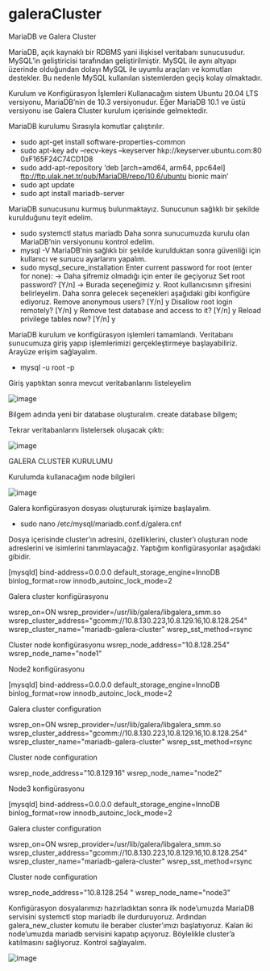 # galeraCluster

MariaDB ve Galera Cluster

MariaDB, açık kaynaklı bir RDBMS yani ilişkisel veritabanı sunucusudur. MySQL’in geliştiricisi tarafından geliştirilmiştir. 
MySQL ile aynı altyapı üzerinde olduğundan dolayı MySQL ile uyumlu araçları ve komutları destekler. Bu nedenle MySQL kullanılan sistemlerden geçiş kolay olmaktadır.

Kurulum ve Konfigürasyon İşlemleri
Kullanacağım sistem Ubuntu 20.04 LTS versiyonu, MariaDB’nin de 10.3 versiyonudur. Eğer MariaDB 10.1 ve 
üstü versiyonu ise Galera Cluster kurulum içerisinde gelmektedir.

MariaDB kurulumu
Sırasıyla komutlar çalıştırılır.
- sudo apt-get install software-properties-common
- sudo apt-key adv –recv-keys –keyserver hkp://keyserver.ubuntu.com:80 0xF165F24C74CD1D8
- sudo add-apt-repository ‘deb [arch=amd64, arm64, ppc64el] ftp://ftp.ulak.net.tr/pub/MariaDB/repo/10.6/ubuntu bionic main’
- sudo apt update
- sudo apt install mariadb-server

MariaDB sunucusunu kurmuş bulunmaktayız. Sunucunun sağlıklı bir şekilde kurulduğunu teyit edelim.
- sudo systemctl status mariadb
Daha sonra sunucumuzda kurulu olan MariaDB’nin versiyonunu kontrol edelim.
- mysql -V
MariaDB’nin sağlıklı bir şekilde kurulduktan sonra güvenliği için kullanıcı ve sunucu ayarlarını yapalım.
- sudo mysql_secure_installation
Enter current password for root (enter for none): -> Daha şifremiz olmadığı için enter ile geçiyoruz
Set root password? [Y/n] -> Burada seçeneğimiz y. Root kullanıcısının şifresini belirleyelim. Daha sonra gelecek seçenekleri aşağıdaki gibi konfigüre ediyoruz.
Remove anonymous users? [Y/n] y
Disallow root login remotely? [Y/n] y
Remove test database and access to it? [Y/n] y
Reload privilege tables now? [Y/n] y

MariaDB kurulum ve konfigürasyon işlemleri tamamlandı. Veritabanı sunucumuza giriş yapıp işlemlerimizi 
gerçekleştirmeye başlayabiliriz. Arayüze erişim sağlayalım.
- mysql -u root -p 

Giriş yaptıktan sonra mevcut veritabanlarını listeleyelim

![image](https://user-images.githubusercontent.com/72556168/149827148-a5257066-b77c-45d6-9a51-20dae6c83063.png)

Bilgem adında yeni bir database oluşturalım.
create database bilgem;

Tekrar veritabanlarını listelersek oluşacak çıktı:

![image](https://user-images.githubusercontent.com/72556168/149827457-f8bbee36-cf18-4577-9877-53e646eafa6f.png)

GALERA CLUSTER KURULUMU

Kurulumda kullanacağım node bilgileri

![image](https://user-images.githubusercontent.com/72556168/149827418-385085f1-7cc4-46b0-b127-51e6c689d48c.png)

Galera konfigürasyon dosyası oluştururak işimize başlayalım. 
- sudo nano /etc/mysql/mariadb.conf.d/galera.cnf

Dosya içerisinde cluster’ın adresini, özelliklerini, cluster’ı oluşturan node adreslerini ve isimlerini tanımlayacağız.
Yaptığım konfigürasyonlar aşağıdaki gibidir.

[mysqld] 
bind-address=0.0.0.0
default_storage_engine=InnoDB
binlog_format=row 
innodb_autoinc_lock_mode=2

Galera cluster konfigürasyonu

wsrep_on=ON
wsrep_provider=/usr/lib/galera/libgalera_smm.so wsrep_cluster_address="gcomm://10.8.130.223,10.8.129.16,10.8.128.254" 
wsrep_cluster_name="mariadb-galera-cluster" 
wsrep_sst_method=rsync 

Cluster node konfigürasyonu
wsrep_node_address="10.8.128.254" 
wsrep_node_name="node1" 

Node2 konfigürasyonu

[mysqld] 
bind-address=0.0.0.0
default_storage_engine=InnoDB
binlog_format=row
innodb_autoinc_lock_mode=2 

Galera cluster configuration

wsrep_on=ON wsrep_provider=/usr/lib/galera/libgalera_smm.so
wsrep_cluster_address="gcomm://10.8.130.223,10.8.129.16,10.8.128.254"
wsrep_cluster_name="mariadb-galera-cluster"
wsrep_sst_method=rsync

Cluster node configuration

wsrep_node_address="10.8.129.16"
wsrep_node_name="node2" 

Node3 konfigürasyonu

[mysqld] 
bind-address=0.0.0.0
default_storage_engine=InnoDB
binlog_format=row
innodb_autoinc_lock_mode=2 

Galera cluster configuration

wsrep_on=ON wsrep_provider=/usr/lib/galera/libgalera_smm.so
wsrep_cluster_address="gcomm://10.8.130.223,10.8.129.16,10.8.128.254"
wsrep_cluster_name="mariadb-galera-cluster"
wsrep_sst_method=rsync

Cluster node configuration

wsrep_node_address="10.8.128.254 "
wsrep_node_name="node3" 

Konfigürasyon dosyalarımızı hazırladıktan sonra ilk node’umuzda MariaDB servisini systemctl stop mariadb ile durduruyoruz. Ardından galera_new_cluster komutu ile beraber cluster’ımızı başlatıyoruz. Kalan iki node’umuzda mariadb servisini kapatıp açıyoruz. Böylelikle cluster’a katılmasını sağlıyoruz. Kontrol sağlayalım.

![image](https://user-images.githubusercontent.com/72556168/149827727-fd267278-5859-4477-875d-ec23e9fb75f7.png)












